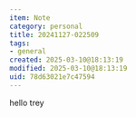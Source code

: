 ```yaml
---
item: Note
category: personal
title: 20241127-022509
tags:
- general
created: 2025-03-10@18:13:19
modified: 2025-03-10@18:13:19
uid: 78d63021e7c47594
---
```


hello trey